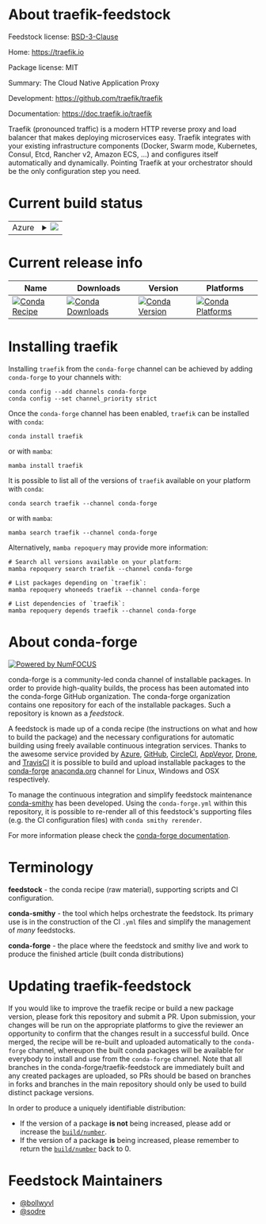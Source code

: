 About traefik-feedstock
=======================

Feedstock license: [BSD-3-Clause](https://github.com/conda-forge/traefik-feedstock/blob/main/LICENSE.txt)

Home: https://traefik.io

Package license: MIT

Summary: The Cloud Native Application Proxy

Development: https://github.com/traefik/traefik

Documentation: https://doc.traefik.io/traefik

Traefik (pronounced traffic) is a modern HTTP reverse proxy and load balancer
that makes deploying microservices easy. Traefik integrates with your existing
infrastructure components (Docker, Swarm mode, Kubernetes, Consul, Etcd,
Rancher v2, Amazon ECS, ...) and configures itself automatically and dynamically.
Pointing Traefik at your orchestrator should be the only configuration step you need.


Current build status
====================


<table>
    
  <tr>
    <td>Azure</td>
    <td>
      <details>
        <summary>
          <a href="https://dev.azure.com/conda-forge/feedstock-builds/_build/latest?definitionId=19453&branchName=main">
            <img src="https://dev.azure.com/conda-forge/feedstock-builds/_apis/build/status/traefik-feedstock?branchName=main">
          </a>
        </summary>
        <table>
          <thead><tr><th>Variant</th><th>Status</th></tr></thead>
          <tbody><tr>
              <td>linux_64_nodejs20</td>
              <td>
                <a href="https://dev.azure.com/conda-forge/feedstock-builds/_build/latest?definitionId=19453&branchName=main">
                  <img src="https://dev.azure.com/conda-forge/feedstock-builds/_apis/build/status/traefik-feedstock?branchName=main&jobName=linux&configuration=linux%20linux_64_nodejs20" alt="variant">
                </a>
              </td>
            </tr><tr>
              <td>linux_64_nodejs22</td>
              <td>
                <a href="https://dev.azure.com/conda-forge/feedstock-builds/_build/latest?definitionId=19453&branchName=main">
                  <img src="https://dev.azure.com/conda-forge/feedstock-builds/_apis/build/status/traefik-feedstock?branchName=main&jobName=linux&configuration=linux%20linux_64_nodejs22" alt="variant">
                </a>
              </td>
            </tr><tr>
              <td>linux_aarch64_nodejs20</td>
              <td>
                <a href="https://dev.azure.com/conda-forge/feedstock-builds/_build/latest?definitionId=19453&branchName=main">
                  <img src="https://dev.azure.com/conda-forge/feedstock-builds/_apis/build/status/traefik-feedstock?branchName=main&jobName=linux&configuration=linux%20linux_aarch64_nodejs20" alt="variant">
                </a>
              </td>
            </tr><tr>
              <td>linux_aarch64_nodejs22</td>
              <td>
                <a href="https://dev.azure.com/conda-forge/feedstock-builds/_build/latest?definitionId=19453&branchName=main">
                  <img src="https://dev.azure.com/conda-forge/feedstock-builds/_apis/build/status/traefik-feedstock?branchName=main&jobName=linux&configuration=linux%20linux_aarch64_nodejs22" alt="variant">
                </a>
              </td>
            </tr><tr>
              <td>linux_ppc64le_nodejs20</td>
              <td>
                <a href="https://dev.azure.com/conda-forge/feedstock-builds/_build/latest?definitionId=19453&branchName=main">
                  <img src="https://dev.azure.com/conda-forge/feedstock-builds/_apis/build/status/traefik-feedstock?branchName=main&jobName=linux&configuration=linux%20linux_ppc64le_nodejs20" alt="variant">
                </a>
              </td>
            </tr><tr>
              <td>linux_ppc64le_nodejs22</td>
              <td>
                <a href="https://dev.azure.com/conda-forge/feedstock-builds/_build/latest?definitionId=19453&branchName=main">
                  <img src="https://dev.azure.com/conda-forge/feedstock-builds/_apis/build/status/traefik-feedstock?branchName=main&jobName=linux&configuration=linux%20linux_ppc64le_nodejs22" alt="variant">
                </a>
              </td>
            </tr><tr>
              <td>osx_64_nodejs20</td>
              <td>
                <a href="https://dev.azure.com/conda-forge/feedstock-builds/_build/latest?definitionId=19453&branchName=main">
                  <img src="https://dev.azure.com/conda-forge/feedstock-builds/_apis/build/status/traefik-feedstock?branchName=main&jobName=osx&configuration=osx%20osx_64_nodejs20" alt="variant">
                </a>
              </td>
            </tr><tr>
              <td>osx_64_nodejs22</td>
              <td>
                <a href="https://dev.azure.com/conda-forge/feedstock-builds/_build/latest?definitionId=19453&branchName=main">
                  <img src="https://dev.azure.com/conda-forge/feedstock-builds/_apis/build/status/traefik-feedstock?branchName=main&jobName=osx&configuration=osx%20osx_64_nodejs22" alt="variant">
                </a>
              </td>
            </tr><tr>
              <td>osx_arm64_nodejs20</td>
              <td>
                <a href="https://dev.azure.com/conda-forge/feedstock-builds/_build/latest?definitionId=19453&branchName=main">
                  <img src="https://dev.azure.com/conda-forge/feedstock-builds/_apis/build/status/traefik-feedstock?branchName=main&jobName=osx&configuration=osx%20osx_arm64_nodejs20" alt="variant">
                </a>
              </td>
            </tr><tr>
              <td>osx_arm64_nodejs22</td>
              <td>
                <a href="https://dev.azure.com/conda-forge/feedstock-builds/_build/latest?definitionId=19453&branchName=main">
                  <img src="https://dev.azure.com/conda-forge/feedstock-builds/_apis/build/status/traefik-feedstock?branchName=main&jobName=osx&configuration=osx%20osx_arm64_nodejs22" alt="variant">
                </a>
              </td>
            </tr><tr>
              <td>win_64_nodejs20</td>
              <td>
                <a href="https://dev.azure.com/conda-forge/feedstock-builds/_build/latest?definitionId=19453&branchName=main">
                  <img src="https://dev.azure.com/conda-forge/feedstock-builds/_apis/build/status/traefik-feedstock?branchName=main&jobName=win&configuration=win%20win_64_nodejs20" alt="variant">
                </a>
              </td>
            </tr><tr>
              <td>win_64_nodejs22</td>
              <td>
                <a href="https://dev.azure.com/conda-forge/feedstock-builds/_build/latest?definitionId=19453&branchName=main">
                  <img src="https://dev.azure.com/conda-forge/feedstock-builds/_apis/build/status/traefik-feedstock?branchName=main&jobName=win&configuration=win%20win_64_nodejs22" alt="variant">
                </a>
              </td>
            </tr>
          </tbody>
        </table>
      </details>
    </td>
  </tr>
</table>

Current release info
====================

| Name | Downloads | Version | Platforms |
| --- | --- | --- | --- |
| [![Conda Recipe](https://img.shields.io/badge/recipe-traefik-green.svg)](https://anaconda.org/conda-forge/traefik) | [![Conda Downloads](https://img.shields.io/conda/dn/conda-forge/traefik.svg)](https://anaconda.org/conda-forge/traefik) | [![Conda Version](https://img.shields.io/conda/vn/conda-forge/traefik.svg)](https://anaconda.org/conda-forge/traefik) | [![Conda Platforms](https://img.shields.io/conda/pn/conda-forge/traefik.svg)](https://anaconda.org/conda-forge/traefik) |

Installing traefik
==================

Installing `traefik` from the `conda-forge` channel can be achieved by adding `conda-forge` to your channels with:

```
conda config --add channels conda-forge
conda config --set channel_priority strict
```

Once the `conda-forge` channel has been enabled, `traefik` can be installed with `conda`:

```
conda install traefik
```

or with `mamba`:

```
mamba install traefik
```

It is possible to list all of the versions of `traefik` available on your platform with `conda`:

```
conda search traefik --channel conda-forge
```

or with `mamba`:

```
mamba search traefik --channel conda-forge
```

Alternatively, `mamba repoquery` may provide more information:

```
# Search all versions available on your platform:
mamba repoquery search traefik --channel conda-forge

# List packages depending on `traefik`:
mamba repoquery whoneeds traefik --channel conda-forge

# List dependencies of `traefik`:
mamba repoquery depends traefik --channel conda-forge
```


About conda-forge
=================

[![Powered by
NumFOCUS](https://img.shields.io/badge/powered%20by-NumFOCUS-orange.svg?style=flat&colorA=E1523D&colorB=007D8A)](https://numfocus.org)

conda-forge is a community-led conda channel of installable packages.
In order to provide high-quality builds, the process has been automated into the
conda-forge GitHub organization. The conda-forge organization contains one repository
for each of the installable packages. Such a repository is known as a *feedstock*.

A feedstock is made up of a conda recipe (the instructions on what and how to build
the package) and the necessary configurations for automatic building using freely
available continuous integration services. Thanks to the awesome service provided by
[Azure](https://azure.microsoft.com/en-us/services/devops/), [GitHub](https://github.com/),
[CircleCI](https://circleci.com/), [AppVeyor](https://www.appveyor.com/),
[Drone](https://cloud.drone.io/welcome), and [TravisCI](https://travis-ci.com/)
it is possible to build and upload installable packages to the
[conda-forge](https://anaconda.org/conda-forge) [anaconda.org](https://anaconda.org/)
channel for Linux, Windows and OSX respectively.

To manage the continuous integration and simplify feedstock maintenance
[conda-smithy](https://github.com/conda-forge/conda-smithy) has been developed.
Using the ``conda-forge.yml`` within this repository, it is possible to re-render all of
this feedstock's supporting files (e.g. the CI configuration files) with ``conda smithy rerender``.

For more information please check the [conda-forge documentation](https://conda-forge.org/docs/).

Terminology
===========

**feedstock** - the conda recipe (raw material), supporting scripts and CI configuration.

**conda-smithy** - the tool which helps orchestrate the feedstock.
                   Its primary use is in the construction of the CI ``.yml`` files
                   and simplify the management of *many* feedstocks.

**conda-forge** - the place where the feedstock and smithy live and work to
                  produce the finished article (built conda distributions)


Updating traefik-feedstock
==========================

If you would like to improve the traefik recipe or build a new
package version, please fork this repository and submit a PR. Upon submission,
your changes will be run on the appropriate platforms to give the reviewer an
opportunity to confirm that the changes result in a successful build. Once
merged, the recipe will be re-built and uploaded automatically to the
`conda-forge` channel, whereupon the built conda packages will be available for
everybody to install and use from the `conda-forge` channel.
Note that all branches in the conda-forge/traefik-feedstock are
immediately built and any created packages are uploaded, so PRs should be based
on branches in forks and branches in the main repository should only be used to
build distinct package versions.

In order to produce a uniquely identifiable distribution:
 * If the version of a package **is not** being increased, please add or increase
   the [``build/number``](https://docs.conda.io/projects/conda-build/en/latest/resources/define-metadata.html#build-number-and-string).
 * If the version of a package **is** being increased, please remember to return
   the [``build/number``](https://docs.conda.io/projects/conda-build/en/latest/resources/define-metadata.html#build-number-and-string)
   back to 0.

Feedstock Maintainers
=====================

* [@bollwyvl](https://github.com/bollwyvl/)
* [@sodre](https://github.com/sodre/)

